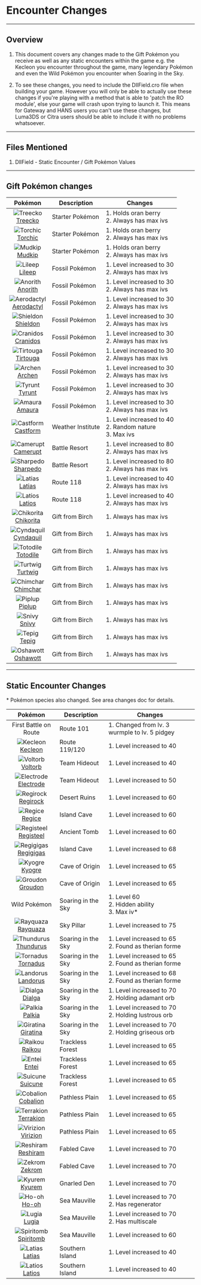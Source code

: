 # Encounter Changes

---

## Overview

1. This document covers any changes made to the Gift Pokémon you receive as well as any static encounters within the game e.g. the Kecleon you encounter throughout the game, many legendary Pokémon and even the Wild Pokémon you encounter when Soaring in the Sky.

2. To see these changes, you need to include the DllField.cro file when building your game. However you will only be able to actually use these changes if you're playing with a method that is able to 'patch the RO module', else your game will crash upon trying to launch it. This means for Gateway and HANS users you can't use these changes, but Luma3DS or Citra users should be able to include it with no problems whatsoever.

---

## Files Mentioned

1. DllField - Static Encounter / Gift Pokémon Values

---

## Gift Pokémon changes

| Pokémon | Description                       | Changes |
| :---: | --- | --- |
| <div class='sprite-cell'>![Treecko](../assets/sprites/treecko/front.gif "Treecko: Treecko is cool, calm, and collected—it never panics under any situation. If a bigger foe were to glare at this Pokémon, it would glare right back without conceding an inch of ground.")<br>[Treecko](../pokemon/treecko.md/)</div> | Starter Pokémon | 1. Holds oran berry<br>2. Always has max ivs |
| <div class='sprite-cell'>![Torchic](../assets/sprites/torchic/front.gif "Torchic: Torchic has a place inside its body where it keeps its flame. Give it a hug—it will be glowing with warmth. This Pokémon is covered all over by a fluffy coat of down.")<br>[Torchic](../pokemon/torchic.md/)</div> | Starter Pokémon | 1. Holds oran berry<br>2. Always has max ivs |
| <div class='sprite-cell'>![Mudkip](../assets/sprites/mudkip/front.gif "Mudkip: In water, Mudkip breathes using the gills on its cheeks. If it is faced with a tight situation in battle, this Pokémon will unleash its amazing power—it can crush rocks bigger than itself.")<br>[Mudkip](../pokemon/mudkip.md/)</div> | Starter Pokémon | 1. Holds oran berry<br>2. Always has max ivs |
| <div class='sprite-cell'>![Lileep](../assets/sprites/lileep/front.gif "Lileep: Lileep is an ancient Pokémon that was regenerated from a fossil. It remains permanently anchored to a rock. From its immobile perch, this Pokémon intently scans for prey with its two eyes.")<br>[Lileep](../pokemon/lileep.md/)</div> | Fossil Pokémon | 1. Level increased to 30<br>2. Always has max ivs |
| <div class='sprite-cell'>![Anorith](../assets/sprites/anorith/front.gif "Anorith: Anorith is said to be a type of Pokémon predecessor, with eight wings at the sides of its body. This Pokémon swam in the primordial sea by undulating these eight wings.")<br>[Anorith](../pokemon/anorith.md/)</div> | Fossil Pokémon | 1. Level increased to 30<br>2. Always has max ivs |
| <div class='sprite-cell'>![Aerodactyl](../assets/sprites/aerodactyl/front.gif "Aerodactyl: Aerodactyl is a Pokémon from the age of dinosaurs. It was regenerated from genetic material extracted from amber. It is imagined to have been the king of the skies in ancient times.")<br>[Aerodactyl](../pokemon/aerodactyl.md/)</div> | Fossil Pokémon | 1. Level increased to 30<br>2. Always has max ivs |
| <div class='sprite-cell'>![Shieldon](../assets/sprites/shieldon/front.gif "Shieldon: It was generated from a fossil dug out of a layer of clay that was older than anyone knows. It has a sturdy face.")<br>[Shieldon](../pokemon/shieldon.md/)</div> | Fossil Pokémon | 1. Level increased to 30<br>2. Always has max ivs |
| <div class='sprite-cell'>![Cranidos](../assets/sprites/cranidos/front.gif "Cranidos: A lifelong jungle dweller from 100 million years ago, it would snap obstructing trees with headbutts.")<br>[Cranidos](../pokemon/cranidos.md/)</div> | Fossil Pokémon | 1. Level increased to 30<br>2. Always has max ivs |
| <div class='sprite-cell'>![Tirtouga](../assets/sprites/tirtouga/front.gif "Tirtouga: Restored from a fossil, this Pokémon can dive to depths beyond half a mile.")<br>[Tirtouga](../pokemon/tirtouga.md/)</div> | Fossil Pokémon | 1. Level increased to 30<br>2. Always has max ivs |
| <div class='sprite-cell'>![Archen](../assets/sprites/archen/front.gif "Archen: Said to be an ancestor of bird Pokémon, they were unable to fly and moved about by hopping from one branch to another.")<br>[Archen](../pokemon/archen.md/)</div> | Fossil Pokémon | 1. Level increased to 30<br>2. Always has max ivs |
| <div class='sprite-cell'>![Tyrunt](../assets/sprites/tyrunt/front.gif "Tyrunt: Its immense jaws have enough destructive force that it can chew up an automobile. It lived 100 million years ago.")<br>[Tyrunt](../pokemon/tyrunt.md/)</div> | Fossil Pokémon | 1. Level increased to 30<br>2. Always has max ivs |
| <div class='sprite-cell'>![Amaura](../assets/sprites/amaura/front.gif "Amaura: This calm Pokémon lived in a cold land where there were no violent predators like Tyrantrum.")<br>[Amaura](../pokemon/amaura.md/)</div> | Fossil Pokémon | 1. Level increased to 30<br>2. Always has max ivs |
| <div class='sprite-cell'>![Castform](../assets/sprites/castform/front.gif "Castform: Castform borrows the power of nature to transform itself into the guises of the sun, rain, and snow-clouds. This Pokémon’s feelings change with the weather.")<br>[Castform](../pokemon/castform.md/)</div> | Weather Institute | 1. Level increased to 40<br>2. Random nature<br>3. Max ivs |
| <div class='sprite-cell'>![Camerupt](../assets/sprites/camerupt/front.gif "Camerupt: The humps on Camerupt’s back are formed by a transformation of its bones. They sometimes blast out molten magma. This Pokémon apparently erupts often when it is enraged.")<br>[Camerupt](../pokemon/camerupt.md/)</div> | Battle Resort | 1. Level increased to 80<br>2. Always has max ivs |
| <div class='sprite-cell'>![Sharpedo](../assets/sprites/sharpedo/front.gif "Sharpedo: Sharpedo can swim at speeds of up to 75 mph by jetting seawater out of its backside. This Pokémon’s drawback is its inability to swim long distances.")<br>[Sharpedo](../pokemon/sharpedo.md/)</div> | Battle Resort | 1. Level increased to 80<br>2. Always has max ivs |
| <div class='sprite-cell'>![Latias](../assets/sprites/latias/front.gif "Latias: Latias is highly intelligent and capable of understanding human speech. It is covered with a glass-like down. The Pokémon enfolds its body with its down and refracts light to alter its appearance.")<br>[Latias](../pokemon/latias.md/)</div> | Route 118 | 1. Level increased to 40<br>2. Always has max ivs |
| <div class='sprite-cell'>![Latios](../assets/sprites/latios/front.gif "Latios: Latios will only open its heart to a Trainer with a compassionate spirit. This Pokémon can fly faster than a jet plane by folding its forelegs to minimize air resistance.")<br>[Latios](../pokemon/latios.md/)</div> | Route 118 | 1. Level increased to 40<br>2. Always has max ivs |
| <div class='sprite-cell'>![Chikorita](../assets/sprites/chikorita/front.gif "Chikorita: In battle, Chikorita waves its leaf around to keep the foe at bay. However, a sweet fragrance also wafts from the leaf, becalming the battling Pokémon and creating a cozy, friendly atmosphere all around.")<br>[Chikorita](../pokemon/chikorita.md/)</div> | Gift from Birch | 1. Always has max ivs |
| <div class='sprite-cell'>![Cyndaquil](../assets/sprites/cyndaquil/front.gif "Cyndaquil: Cyndaquil protects itself by flaring up the flames on its back. The flames are vigorous if the Pokémon is angry. However, if it is tired, the flames splutter fitfully with incomplete combustion.")<br>[Cyndaquil](../pokemon/cyndaquil.md/)</div> | Gift from Birch | 1. Always has max ivs |
| <div class='sprite-cell'>![Totodile](../assets/sprites/totodile/front.gif "Totodile: Despite the smallness of its body, Totodile’s jaws are very powerful. While the Pokémon may think it is just playfully nipping, its bite has enough power to cause serious injury.")<br>[Totodile](../pokemon/totodile.md/)</div> | Gift from Birch | 1. Always has max ivs |
| <div class='sprite-cell'>![Turtwig](../assets/sprites/turtwig/front.gif "Turtwig: It undertakes photosynthesis with its body, making oxygen. The leaf on its head wilts if it is thirsty.")<br>[Turtwig](../pokemon/turtwig.md/)</div> | Gift from Birch | 1. Always has max ivs |
| <div class='sprite-cell'>![Chimchar](../assets/sprites/chimchar/front.gif "Chimchar: The gas made in its belly burns from its rear end. The fire burns weakly when it feels sick.")<br>[Chimchar](../pokemon/chimchar.md/)</div> | Gift from Birch | 1. Always has max ivs |
| <div class='sprite-cell'>![Piplup](../assets/sprites/piplup/front.gif "Piplup: Because it is very proud, it hates accepting food from people. Its thick down guards it from cold.")<br>[Piplup](../pokemon/piplup.md/)</div> | Gift from Birch | 1. Always has max ivs |
| <div class='sprite-cell'>![Snivy](../assets/sprites/snivy/front.gif "Snivy: They photosynthesize by bathing their tails in sunlight. When they are not feeling well, their tails droop.")<br>[Snivy](../pokemon/snivy.md/)</div> | Gift from Birch | 1. Always has max ivs |
| <div class='sprite-cell'>![Tepig](../assets/sprites/tepig/front.gif "Tepig: It loves to eat roasted berries, but sometimes it gets too excited and burns them to a crisp.")<br>[Tepig](../pokemon/tepig.md/)</div> | Gift from Birch | 1. Always has max ivs |
| <div class='sprite-cell'>![Oshawott](../assets/sprites/oshawott/front.gif "Oshawott: It fights using the scalchop on its stomach. In response to an attack, it retaliates immediately by slashing.")<br>[Oshawott](../pokemon/oshawott.md/)</div> | Gift from Birch | 1. Always has max ivs |

---

## Static Encounter Changes

\* Pokémon species also changed. See area changes doc for details.

| Pokémon | Description                       | Changes |
| :---: | --- | --- |
| First Battle on Route | Route 101 | 1. Changed from lv. 3 wurmple to lv. 5 pidgey |
| <div class='sprite-cell'>![Kecleon](../assets/sprites/kecleon/front.gif "Kecleon: Kecleon alters its body coloration to blend in with its surroundings, allowing it to sneak up on its prey unnoticed. Then it lashes out with its long, stretchy tongue to instantly ensnare the unsuspecting target.")<br>[Kecleon](../pokemon/kecleon.md/)</div> | Route 119/120 | 1. Level increased to 40 |
| <div class='sprite-cell'>![Voltorb](../assets/sprites/voltorb/front.gif "Voltorb: Voltorb is extremely sensitive—it explodes at the slightest of shocks. It is rumored that it was first created when a Poké Ball was exposed to a powerful pulse of energy.")<br>[Voltorb](../pokemon/voltorb.md/)</div> | Team Hideout | 1. Level increased to 40 |
| <div class='sprite-cell'>![Electrode](../assets/sprites/electrode/front.gif "Electrode: One of Electrode’s characteristics is its attraction to electricity. It is a problematical Pokémon that congregates mostly at electrical power plants to feed on electricity that has just been generated.")<br>[Electrode](../pokemon/electrode.md/)</div> | Team Hideout | 1. Level increased to 50 |
| <div class='sprite-cell'>![Regirock](../assets/sprites/regirock/front.gif "Regirock: Regirock’s body is composed entirely of rocks. Recently, a study made the startling discovery that the rocks were all unearthed from different locations.")<br>[Regirock](../pokemon/regirock.md/)</div> | Desert Ruins | 1. Level increased to 60 |
| <div class='sprite-cell'>![Regice](../assets/sprites/regice/front.gif "Regice: Regice cloaks itself with frigid air of -328 degrees Fahrenheit. Things will freeze solid just by going near this Pokémon. Its icy body is so cold, it will not melt even if it is immersed in magma.")<br>[Regice](../pokemon/regice.md/)</div> | Island Cave | 1. Level increased to 60 |
| <div class='sprite-cell'>![Registeel](../assets/sprites/registeel/front.gif "Registeel: Registeel was imprisoned by people in ancient times. The metal composing its body is thought to be a curious substance that is not of this earth.")<br>[Registeel](../pokemon/registeel.md/)</div> | Ancient Tomb | 1. Level increased to 60 |
| <div class='sprite-cell'>![Regigigas](../assets/sprites/regigigas/front.gif "Regigigas: There is an enduring legend that states this Pokémon towed continents with ropes.")<br>[Regigigas](../pokemon/regigigas.md/)</div> | Island Cave | 1. Level increased to 68 |
| <div class='sprite-cell'>![Kyogre](../assets/sprites/kyogre/front.gif "Kyogre: Kyogre is said to be the personification of the sea itself. Legends tell of its many clashes against Groudon, as each sought to gain the power of nature.")<br>[Kyogre](../pokemon/kyogre.md/)</div> | Cave of Origin | 1. Level increased to 65 |
| <div class='sprite-cell'>![Groudon](../assets/sprites/groudon/front.gif "Groudon: Through Primal Reversion and with nature’s full power, it will take back its true form. It can cause magma to erupt and expand the landmass of the world.")<br>[Groudon](../pokemon/groudon.md/)</div> | Cave of Origin | 1. Level increased to 65 |
| Wild Pokémon | Soaring in the Sky | 1. Level 60<br>2. Hidden ability<br>3. Max iv* |
| <div class='sprite-cell'>![Rayquaza](../assets/sprites/rayquaza/front.gif "Rayquaza: It flies forever through the ozone layer, consuming meteoroids for sustenance. The many meteoroids in its body provide the energy it needs to Mega Evolve.")<br>[Rayquaza](../pokemon/rayquaza.md/)</div> | Sky Pillar | 1. Level increased to 75 |
| <div class='sprite-cell'>![Thundurus](../assets/sprites/thundurus-incarnate/front.gif "Thundurus: As it flies around, it shoots lightning all over the place and causes forest fires. It is therefore disliked.")<br>[Thundurus](../pokemon/thundurus-incarnate.md/)</div> | Soaring in the Sky | 1. Level increased to 65<br>2. Found as therian forme |
| <div class='sprite-cell'>![Tornadus](../assets/sprites/tornadus-incarnate/front.gif "Tornadus: Tornadus expels massive energy from its tail, causing severe storms. Its power is great enough to blow houses away.")<br>[Tornadus](../pokemon/tornadus-incarnate.md/)</div> | Soaring in the Sky | 1. Level increased to 65<br>2. Found as therian forme |
| <div class='sprite-cell'>![Landorus](../assets/sprites/landorus-incarnate/front.gif "Landorus: From the forces of lightning and wind, it creates energy to give nutrients to the soil and make the land abundant.")<br>[Landorus](../pokemon/landorus-incarnate.md/)</div> | Soaring in the Sky | 1. Level increased to 68<br>2. Found as therian forme |
| <div class='sprite-cell'>![Dialga](../assets/sprites/dialga/front.gif "Dialga: It has the power to control time. It appears in Sinnoh-region myths as an ancient deity.")<br>[Dialga](../pokemon/dialga.md/)</div> | Soaring in the Sky | 1. Level increased to 70<br>2. Holding adamant orb |
| <div class='sprite-cell'>![Palkia](../assets/sprites/palkia/front.gif "Palkia: It has the ability to distort space. It is described as a deity in Sinnoh-region mythology.")<br>[Palkia](../pokemon/palkia.md/)</div> | Soaring in the Sky | 1. Level increased to 70<br>2. Holding lustrous orb |
| <div class='sprite-cell'>![Giratina](../assets/sprites/giratina-altered/front.gif "Giratina: It was banished for its violence. It silently gazed upon the old world from the Distortion World.")<br>[Giratina](../pokemon/giratina-altered.md/)</div> | Soaring in the Sky | 1. Level increased to 70<br>2. Holding griseous orb |
| <div class='sprite-cell'>![Raikou](../assets/sprites/raikou/front.gif "Raikou: Raikou embodies the speed of lightning. The roars of this Pokémon send shock waves shuddering through the air and shake the ground as if lightning bolts had come crashing down.")<br>[Raikou](../pokemon/raikou.md/)</div> | Trackless Forest | 1. Level increased to 65 |
| <div class='sprite-cell'>![Entei](../assets/sprites/entei/front.gif "Entei: Entei embodies the passion of magma. This Pokémon is thought to have been born in the eruption of a volcano. It sends up massive bursts of fire that utterly consume all that they touch.")<br>[Entei](../pokemon/entei.md/)</div> | Trackless Forest | 1. Level increased to 65 |
| <div class='sprite-cell'>![Suicune](../assets/sprites/suicune/front.gif "Suicune: Suicune embodies the compassion of a pure spring of water. It runs across the land with gracefulness. This Pokémon has the power to purify dirty water.")<br>[Suicune](../pokemon/suicune.md/)</div> | Trackless Forest | 1. Level increased to 65 |
| <div class='sprite-cell'>![Cobalion](../assets/sprites/cobalion/front.gif "Cobalion: It has a body and heart of steel. It worked with its allies to punish people when they hurt Pokémon.")<br>[Cobalion](../pokemon/cobalion.md/)</div> | Pathless Plain | 1. Level increased to 65 |
| <div class='sprite-cell'>![Terrakion](../assets/sprites/terrakion/front.gif "Terrakion: Spoken of in legend, this Pokémon used its phenomenal power to destroy a castle in its effort to protect Pokémon.")<br>[Terrakion](../pokemon/terrakion.md/)</div> | Pathless Plain | 1. Level increased to 65 |
| <div class='sprite-cell'>![Virizion](../assets/sprites/virizion/front.gif "Virizion: Legends say this Pokémon confounded opponents with its swift movements.")<br>[Virizion](../pokemon/virizion.md/)</div> | Pathless Plain | 1. Level increased to 65 |
| <div class='sprite-cell'>![Reshiram](../assets/sprites/reshiram/front.gif "Reshiram: When Reshiram’s tail flares, the heat energy moves the atmosphere and changes the world’s weather.")<br>[Reshiram](../pokemon/reshiram.md/)</div> | Fabled Cave | 1. Level increased to 70 |
| <div class='sprite-cell'>![Zekrom](../assets/sprites/zekrom/front.gif "Zekrom: Concealing itself in lightning clouds, it flies throughout the Unova region. It creates electricity in its tail.")<br>[Zekrom](../pokemon/zekrom.md/)</div> | Fabled Cave | 1. Level increased to 70 |
| <div class='sprite-cell'>![Kyurem](../assets/sprites/kyurem/front.gif "Kyurem: It generates a powerful, freezing energy inside itself, but its body became frozen when the energy leaked out.")<br>[Kyurem](../pokemon/kyurem.md/)</div> | Gnarled Den | 1. Level increased to 70 |
| <div class='sprite-cell'>![Ho-oh](../assets/sprites/ho-oh/front.gif "Ho-oh: Ho-Oh’s feathers glow in seven colors depending on the angle at which they are struck by light. These feathers are said to bring happiness to the bearers. This Pokémon is said to live at the foot of a rainbow.")<br>[Ho-oh](../pokemon/ho-oh.md/)</div> | Sea Mauville | 1. Level increased to 70<br>2. Has regenerator |
| <div class='sprite-cell'>![Lugia](../assets/sprites/lugia/front.gif "Lugia: Lugia’s wings pack devastating power—a light fluttering of its wings can blow apart regular houses. As a result, this Pokémon chooses to live out of sight deep under the sea.")<br>[Lugia](../pokemon/lugia.md/)</div> | Sea Mauville | 1. Level increased to 70<br>2. Has multiscale |
| <div class='sprite-cell'>![Spiritomb](../assets/sprites/spiritomb/front.gif "Spiritomb: It was bound to a fissure in an odd keystone as punishment for misdeeds 500 years ago.")<br>[Spiritomb](../pokemon/spiritomb.md/)</div> | Sea Mauville | 1. Level increased to 60 |
| <div class='sprite-cell'>![Latias](../assets/sprites/latias/front.gif "Latias: Latias is highly intelligent and capable of understanding human speech. It is covered with a glass-like down. The Pokémon enfolds its body with its down and refracts light to alter its appearance.")<br>[Latias](../pokemon/latias.md/)</div> | Southern Island | 1. Level increased to 40 |
| <div class='sprite-cell'>![Latios](../assets/sprites/latios/front.gif "Latios: Latios will only open its heart to a Trainer with a compassionate spirit. This Pokémon can fly faster than a jet plane by folding its forelegs to minimize air resistance.")<br>[Latios](../pokemon/latios.md/)</div> | Southern Island | 1. Level increased to 40 |

